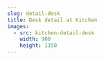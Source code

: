 ```yaml
---
slug: detail-desk
title: Desk detail at Kitchen
images:
  - src: kitchen-detail-desk
    width: 900
    height: 1350
---
```


